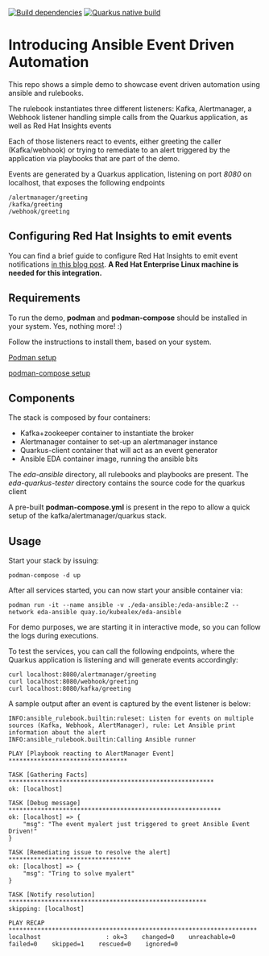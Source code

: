 [![Build dependencies](https://github.com/kubealex/event-driven-automation/actions/workflows/stack-build.yml/badge.svg)](https://github.com/kubealex/event-driven-automation/actions/workflows/stack-build.yml)
[![Quarkus native build](https://github.com/kubealex/event-driven-automation/actions/workflows/native-build.yml/badge.svg)](https://github.com/kubealex/event-driven-automation/actions/workflows/native-build.yml)

# Introducing Ansible Event Driven Automation

This repo shows a simple demo to showcase event driven automation using ansible and rulebooks.

The rulebook instantiates three different listeners: Kafka, Alertmanager, a Webhook listener handling simple calls from the Quarkus application, as well as Red Hat Insights events []()

Each of those listeners react to events, either greeting the caller (Kafka/webhook) or trying to remediate to an alert triggered by the application via playbooks that are part of the demo.

Events are generated by a Quarkus application, listening on port *8080* on localhost, that exposes the following endpoints

    /alertmanager/greeting
    /kafka/greeting
    /webhook/greeting

## Configuring Red Hat Insights to emit events

You can find a brief guide to configure Red Hat Insights to emit event notifications [in this blog post](https://www.ansible.com/blog/using-red-hat-insights-as-a-source-of-events-for-event-driven-ansible-automation).
**A Red Hat Enterprise Linux machine is needed for this integration.**

## Requirements

To run the demo, **podman** and **podman-compose** should be installed in your system. Yes, nothing more! :)

Follow the instructions to install them, based on your system.

[Podman setup](https://podman.io/getting-started/installation)

[podman-compose setup](https://github.com/containers/podman-compose)

## Components

The stack is composed by four containers:

- Kafka+zookeeper container to instantiate the broker
- Alertmanager container to set-up an alertmanager instance
- Quarkus-client container that will act as an event generator
- Ansible EDA container image, running the ansible bits

The *eda-ansible* directory, all rulebooks and playbooks are present.
The *eda-quarkus-tester* directory contains the source code for the quarkus client

A pre-built **podman-compose.yml** is present in the repo to allow a quick setup of the kafka/alertmanager/quarkus stack.

## Usage

Start your stack by issuing:

    podman-compose -d up

After all services started, you can now start your ansible container via:

    podman run -it --name ansible -v ./eda-ansible:/eda-ansible:Z --network eda-ansible quay.io/kubealex/eda-ansible

For demo purposes, we are starting it in interactive mode, so you can follow the logs during executions.

To test the services, you can call the following endpoints, where the Quarkus application is listening and will generate events accordingly:

    curl localhost:8080/alertmanager/greeting
    curl localhost:8080/webhook/greeting
    curl localhost:8080/kafka/greeting

A sample output after an event is captured by the event listener is below:

    INFO:ansible_rulebook.builtin:ruleset: Listen for events on multiple sources (Kafka, Webhook, AlertManager), rule: Let Ansible print information about the alert
    INFO:ansible_rulebook.builtin:Calling Ansible runner

    PLAY [Playbook reacting to AlertManager Event] *********************************

    TASK [Gathering Facts] *********************************************************
    ok: [localhost]

    TASK [Debug message] ***********************************************************
    ok: [localhost] => {
        "msg": "The event myalert just triggered to greet Ansible Event Driven!"
    }

    TASK [Remediating issue to resolve the alert] **********************************
    ok: [localhost] => {
        "msg": "Tring to solve myalert"
    }

    TASK [Notify resolution] *******************************************************
    skipping: [localhost]

    PLAY RECAP *********************************************************************
    localhost                  : ok=3    changed=0    unreachable=0    failed=0    skipped=1    rescued=0    ignored=0
